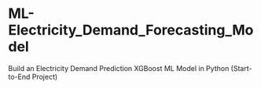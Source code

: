 # ML-Electricity_Demand_Forecasting_Model
Build an Electricity Demand Prediction XGBoost ML Model in Python (Start-to-End Project) 
